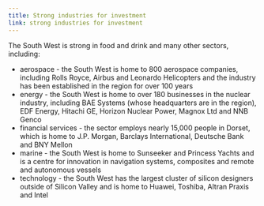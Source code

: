 ```yaml
---
title: Strong industries for investment
link: strong industries for investment
---
```

The South West is strong in food and drink and many other sectors, including: 


- aerospace - the South West is home to 800 aerospace companies, including Rolls Royce, Airbus and Leonardo Helicopters and the industry has been established in the region for over 100 years
- energy - the South West is home to over 180 businesses in the nuclear industry, including BAE Systems (whose headquarters are in the region), EDF Energy, Hitachi GE, Horizon Nuclear Power, Magnox Ltd and NNB Genco
- financial services - the sector employs nearly 15,000 people in Dorset, which is home to J.P. Morgan, Barclays International, Deutsche Bank and BNY Mellon
- marine - the South West is home to Sunseeker and Princess Yachts and is a centre for innovation in navigation systems, composites and remote and autonomous vessels
- technology - the South West has the largest cluster of silicon designers outside of Silicon Valley and is home to Huawei, Toshiba, Altran Praxis and Intel 
